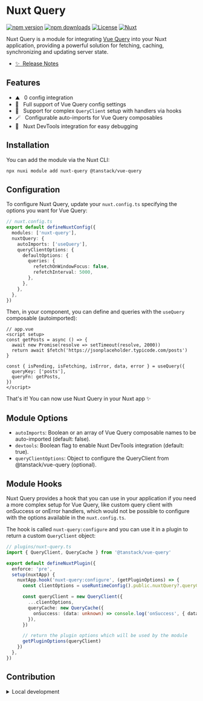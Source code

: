 # Nuxt Query

[![npm version][npm-version-src]][npm-version-href]
[![npm downloads][npm-downloads-src]][npm-downloads-href]
[![License][license-src]][license-href]
[![Nuxt][nuxt-src]][nuxt-href]

Nuxt Query is a module for integrating [Vue Query](https://tanstack.com/query/latest/docs/framework/vue/overview) into your Nuxt application, providing a powerful solution for fetching, caching, synchronizing and updating server state.

- [✨ &nbsp;Release Notes](/CHANGELOG.md)
<!-- - [🏀 Online playground](https://stackblitz.com/github/your-org/nuxt-query?file=playground%2Fapp.vue) -->
<!-- - [📖 &nbsp;Documentation](https://example.com) -->

## Features

<!-- Highlight some of the features your module provide here -->
- ⛰ &nbsp; 0 config integration
- 🚠 &nbsp; Full support of Vue Query config settings
- 🌲 &nbsp; Support for complex `QueryClient` setup with handlers via hooks
- 🪄 &nbsp; Configurable auto-imports for Vue Query composables
- 🧩 &nbsp; Nuxt DevTools integration for easy debugging

## Installation

You can add the module via the Nuxt CLI:

```bash
npx nuxi module add nuxt-query @tanstack/vue-query
```

## Configuration

To configure Nuxt Query, update your `nuxt.config.ts` specifying the options you want for Vue Query:

```typescript
// nuxt.config.ts
export default defineNuxtConfig({
  modules: ['nuxt-query'],
  nuxtQuery: {
    autoImports: ['useQuery'],
    queryClientOptions: {
      defaultOptions: {
        queries: {
          refetchOnWindowFocus: false,
          refetchInterval: 5000,
        },
      },
    },
  },
})
```

Then, in your component, you can define and queries with the `useQuery` composable (autoimported):

```vue
// app.vue
<script setup>
const getPosts = async () => {
  await new Promise(resolve => setTimeout(resolve, 2000))
  return await $fetch('https://jsonplaceholder.typicode.com/posts')
}

const { isPending, isFetching, isError, data, error } = useQuery({
  queryKey: ['posts'],
  queryFn: getPosts,
})
</script>
```

That's it! You can now use Nuxt Query in your Nuxt app ✨

## Module Options

- `autoImports`: Boolean or an array of Vue Query composable names to be auto-imported (default: false).
- `devtools`: Boolean flag to enable Nuxt DevTools integration (default: true).
- `queryClientOptions`: Object to configure the QueryClient from @tanstack/vue-query (optional).

## Module Hooks

Nuxt Query provides a hook that you can use in your application if you need a more complex setup for Vue Query, like custom query client with onSuccess or onError handlers, which would not be possible to configure with the options available in the `nuxt.config.ts`.

The hook is called `nuxt-query:configure` and you can use it in a plugin to return a custom `QueryClient` object:

```typescript
// plugins/nuxt-query.ts
import { QueryClient, QueryCache } from '@tanstack/vue-query'

export default defineNuxtPlugin({
  enforce: 'pre',
  setup(nuxtApp) {
    nuxtApp.hook('nuxt-query:configure', (getPluginOptions) => {
      const clientOptions = useRuntimeConfig().public.nuxtQuery?.queryClientOptions || {}

      const queryClient = new QueryClient({
        ...clientOptions,
        queryCache: new QueryCache({
          onSuccess: (data: unknown) => console.log('onSuccess', { data }),
        }),
      })

      // return the plugin options which will be used by the module
      getPluginOptions(queryClient)
    })
  },
})
```

## Contribution

<details>
  <summary>Local development</summary>
  
  ```bash
  # Install dependencies
  npm install
  
  # Generate type stubs
  npm run dev:prepare
  
  # Develop with the playground
  npm run dev
  
  # Build the playground
  npm run dev:build
  
  # Run ESLint
  npm run lint
  
  # Run Vitest
  npm run test
  npm run test:watch
  
  # Release new version
  npm run release
  ```

</details>


<!-- Badges -->
[npm-version-src]: https://img.shields.io/npm/v/nuxt-query/latest.svg?style=flat&colorA=020420&colorB=00DC82
[npm-version-href]: https://npmjs.com/package/nuxt-query

[npm-downloads-src]: https://img.shields.io/npm/dm/nuxt-query.svg?style=flat&colorA=020420&colorB=00DC82
[npm-downloads-href]: https://npm.chart.dev/nuxt-query

[license-src]: https://img.shields.io/npm/l/nuxt-query.svg?style=flat&colorA=020420&colorB=00DC82
[license-href]: https://npmjs.com/package/nuxt-query

[nuxt-src]: https://img.shields.io/badge/Nuxt-020420?logo=nuxt.js
[nuxt-href]: https://nuxt.com
